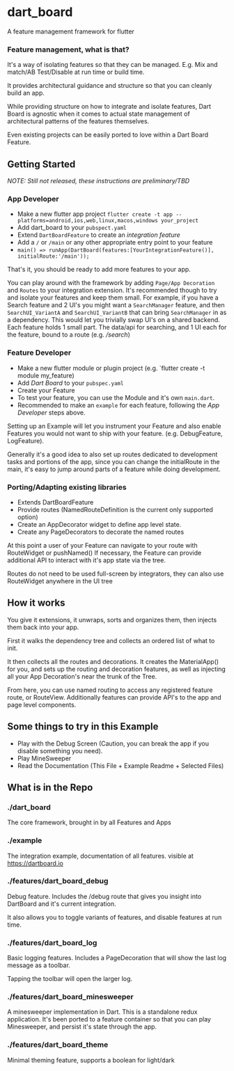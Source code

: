 # dart_board

A feature management framework for flutter

### Feature management, what is that?

It's a way of isolating features so that they can be managed. E.g. Mix and match/AB Test/Disable at run time or build time.

It provides architectural guidance and structure so that you can cleanly build an app.

While providing structure on how to integrate and isolate features, Dart Board is agnostic when it comes to actual 
state management of architectural patterns of the features themselves.

Even existing projects can be easily ported to love within a Dart Board Feature.

## Getting Started

*NOTE: Still not released, these instructions are preliminary/TBD*

### App Developer

- Make a new flutter app project `flutter create -t app --platforms=android,ios,web,linux,macos,windows your_project`
- Add dart_board to your `pubspect.yaml`
- Extend `DartBoardFeature` to create an *integration feature*
- Add a `/` or `/main` or any other appropriate entry point to your feature
- `main() => runApp(DartBoard(features:[YourIntegrationFeature()], initialRoute:'/main'));`

That's it, you should be ready to add more features to your app. 

You can play around with the framework by adding `Page/App Decoration` and `Routes` to your integration extension. It's recommended though to try and isolate your features and keep them small. For example, if you have a Search feature and 2 UI's you might want a `SearchManager` feature, and then `SearchUI_VariantA` and `SearchUI_VariantB` that can bring `SearchManager` in as a dependency. This would let you trivially swap UI's on a shared backend.  Each feature holds 1 small part. The data/api for searching, and 1 UI each for the feature, bound to a route (e.g. */search*)


### Feature Developer
- Make a new flutter module or plugin project (e.g. `flutter create -t module my_feature)
- Add *Dart Board* to your `pubspec.yaml`
- Create your Feature
- To test your feature, you can use the Module and it's own `main.dart`. 
- Recommended to make an `example` for each feature, following the *App Developer* steps above.


Setting up an Example will let you instrument your Feature and also enable Features you would not want to ship with your feature. (e.g. DebugFeature, LogFeature).

Generally it's a good idea to also set up routes dedicated to development tasks and portions of the app, since you can change the initialRoute in the main, it's easy to jump around parts of a feature while doing development.

### Porting/Adapting existing libraries
- Extends DartBoardFeature
- Provide routes (NamedRouteDefinition is the current only supported option)
- Create an AppDecorator widget to define app level state.
- Create any PageDecorators to decorate the named routes

At this point a user of your Feature can navigate to your route with RouteWidget or pushNamed()
If necessary, the Feature can provide additional API to interact with it's app state via the tree.

Routes do not need to be used full-screen by integrators, they can also use RouteWidget anywhere in the UI tree

## How it works
You give it extensions, it unwraps, sorts and organizes them, then injects them back into your app.

First it walks the dependency tree and collects an ordered list of what to init.

It then collects all the routes and decorations. It creates the MaterialApp()
for you, and sets up the routing and decoration features, as well as injecting all your App Decoration's near the trunk of the Tree.

From here, you can use named routing to access any registered feature route, or
RouteView. Additionally features can provide API's to the app and page level components.

## Some things to try in this Example
- Play with the Debug Screen (Caution, you can break the app if you disable something you need).
- Play MineSweeper
- Read the Documentation (This File + Example Readme + Selected Files)

## What is in the Repo
### ./dart_board

The core framework, brought in by all Features and Apps

### ./example

The integration example, documentation of all features.
visible at https://dartboard.io

### ./features/dart_board_debug

Debug feature. Includes the /debug route that gives you insight into DartBoard
and it's current integration.

It also allows you to toggle variants of features, and disable features at run time.

### ./features/dart_board_log

Basic logging features. Includes a PageDecoration that will show the last log message
as a toolbar.

Tapping the toolbar will open the larger log.

### ./features/dart_board_minesweeper

A minesweeper implementation in Dart. This is a standalone redux application. It's been ported
to a feature container so that you can play Minesweeper, and persist it's state through the app.

### ./features/dart_board_theme

Minimal theming feature, supports a boolean for light/dark


